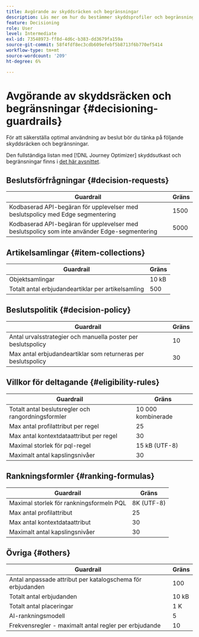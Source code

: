 ```yaml
---
title: Avgörande av skyddsräcken och begränsningar
description: Läs mer om hur du bestämmer skyddsprofiler och begränsningar.
feature: Decisioning
role: User
level: Intermediate
exl-id: 73548973-ff8d-4d6c-b383-dd3679fa159a
source-git-commit: 58f4fdf8ec3cdb609efebf5b8713f6b770ef5414
workflow-type: tm+mt
source-wordcount: '209'
ht-degree: 6%

---
```


# Avgörande av skyddsräcken och begränsningar {#decisioning-guardrails}

För att säkerställa optimal användning av beslut bör du tänka på följande skyddsräcken och begränsningar.

Den fullständiga listan med [!DNL Journey Optimizer] skyddsutkast och begränsningar finns i [det här avsnittet](../start/guardrails.md).

## Beslutsförfrågningar {#decision-requests}

| Guardrail | Gräns |
| ------- | ------- |
| Kodbaserad API-begäran för upplevelser med beslutspolicy med Edge segmentering | 1500 |
| Kodbaserad API-begäran för upplevelser med beslutspolicy som inte använder Edge-segmentering | 5000 |

## Artikelsamlingar {#item-collections}

| Guardrail | Gräns |
| ------- | ------- |
| Objektsamlingar | 10 kB |
| Totalt antal erbjudandeartiklar per artikelsamling | 500 |

## Beslutspolitik {#decision-policy}

| Guardrail | Gräns |
| ------- | ------- |
| Antal urvalsstrategier och manuella poster per beslutspolicy | 10 |
| Max antal erbjudandeartiklar som returneras per beslutspolicy | 30 |

## Villkor för deltagande {#eligibility-rules}

| Guardrail | Gräns |
| ------- | ------- |
| Totalt antal beslutsregler och rangordningsformler | 10 000 kombinerade |
| Max antal profilattribut per regel | 25 |
| Max antal kontextdataattribut per regel | 30 |
| Maximal storlek för pql-regel | 15 kB (UTF-8) |
| Maximalt antal kapslingsnivåer | 30 |

## Rankningsformler {#ranking-formulas}

| Guardrail | Gräns |
| ------- | ------- |
| Maximal storlek för rankningsformeln PQL | 8K (UTF-8) |
| Max antal profilattribut | 25 |
| Max antal kontextdataattribut | 30 |
| Maximalt antal kapslingsnivåer | 30 |

## Övriga {#others}

| Guardrail | Gräns |
| ------- | ------- |
| Antal anpassade attribut per katalogschema för erbjudanden | 100 |
| Totalt antal erbjudanden | 10 kB |
| Totalt antal placeringar | 1 K |
| AI-rankningsmodell | 5 |
| Frekvensregler - maximalt antal regler per erbjudande | 10 |
